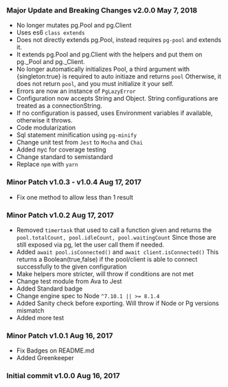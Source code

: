 ### Major Update and Breaking Changes v2.0.0 May 7, 2018
* No longer mutates pg.Pool and pg.Client
* Uses es6 `class extends`
* Does not directly extends pg.Pool, instead requires `pg-pool` and extends it.
* It extends pg.Pool and pg.Client with the helpers and put them on pg._Pool and pg._Client.
* No longer automatically initializes Pool, a third argument with {singleton:true} is required to auto initiaze and returns `pool`
  Otherwise, it does not return `pool`, and you must initialize it your self.
* Errors are now an instance of `PgLazyError`
* Configuration now accepts String and Object. String configurations are treated as a connectionString.
* If no configuration is passed, uses Environment variables if available, otherwise it throws.
* Code modularization
* Sql statement minification using `pg-minify`
* Change unit test from `Jest` to `Mocha` and `Chai`
* Added nyc for coverage testing
* Change standard to semistandard
* Replace `npm` with `yarn`

### Minor Patch v1.0.3 - v1.0.4 Aug 17, 2017
* Fix one method to allow less than 1 result

### Minor Patch v1.0.2 Aug 17, 2017
* Removed `timertask` that used to call a function given and returns the `pool.totalCount, pool.idleCount, pool.waitingCount`
  Since those are still exposed via pg, let the user call them if needed.
* Added `await pool.isConnected()` and `await client.isConnected()`
  This returns a Boolean(true,false) if the pool/client is able to connect successfully to the given configuration
* Make helpers more stricter, will throw if conditions are not met
* Change test module from Ava to Jest
* Added Standard badge
* Change engine spec to Node `^7.10.1 || >= 8.1.4`
* Added Sanity check before exporting. Will throw if Node or Pg versions mismatch
* Added more test

### Minor Patch v1.0.1 Aug 16, 2017
* Fix Badges on README.md
* Added Greenkeeper

### Initial commit v1.0.0 Aug 16, 2017
